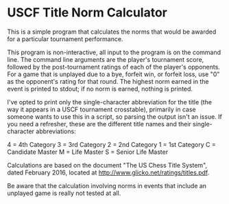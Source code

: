 # USCF Title Norm Calculator

This is a simple program that calculates the norms that would be
awarded for a particular tournament performance.

This program is non-interactive, all input to the program is on
the command line.  The command line arguments are the player's
tournament score, followed by the post-tournament ratings of each
of the player's opponents.  For a game that is unplayed due to
a bye, forfeit win, or forfeit loss, use "0" as the opponent's
rating for that round.  The highest norm earned in the event
is printed to stdout; if no norm is earned, nothing is printed.

I've opted to print only the single-character abbreviation for
the title (the way it appears in a USCF tournament crosstable),
primarily in case someone wants to use this in a script, so
parsing the output isn't an issue.  If you need a refresher,
these are the different title names and their single-character
abbreviations:

4 = 4th Category
3 = 3rd Category
2 = 2nd Category
1 = 1st Category
C = Candidate Master
M = Life Master
S = Senior Life Master

Calculations are based on the document "The US Chess Title System",
dated February 2016, located at http://www.glicko.net/ratings/titles.pdf.

Be aware that the calculation involving norms in events that include
an unplayed game is really not tested at all.
